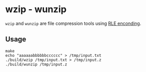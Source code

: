 # wzip - wunzip

`wzip` and `wunzip` are file compression tools using [RLE enconding](https://en.wikipedia.org/wiki/Run-length_encoding).

## Usage

```shell
make
echo "aaaaaabbbbbbcccccc" > /tmp/input.txt
./build/wzip /tmp/input.txt > /tmp/input.z
./build/wunzip /tmp/input.z
```
